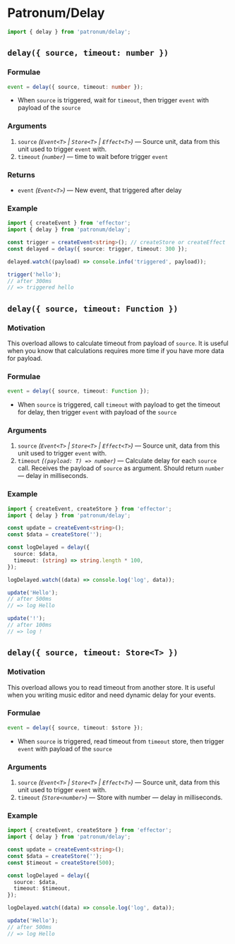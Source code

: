 # Patronum/Delay

```ts
import { delay } from 'patronum/delay';
```

## `delay({ source, timeout: number })`

### Formulae

```ts
event = delay({ source, timeout: number });
```

- When `source` is triggered, wait for `timeout`, then trigger `event` with payload of the `source`

### Arguments

1. `source` _(`Event<T>` | `Store<T>` | `Effect<T>`)_ — Source unit, data from this unit used to trigger `event` with.
1. `timeout` _(`number`)_ — time to wait before trigger `event`

### Returns

- `event` _(`Event<T>`)_ — New event, that triggered after delay

### Example

```ts
import { createEvent } from 'effector';
import { delay } from 'patronum/delay';

const trigger = createEvent<string>(); // createStore or createEffect
const delayed = delay({ source: trigger, timeout: 300 });

delayed.watch((payload) => console.info('triggered', payload));

trigger('hello');
// after 300ms
// => triggered hello
```

## `delay({ source, timeout: Function })`

### Motivation

This overload allows to calculate timeout from payload of `source`.
It is useful when you know that calculations requires more time if you have more data for payload.

### Formulae

```ts
event = delay({ source, timeout: Function });
```

- When `source` is triggered, call `timeout` with payload to get the timeout for delay, then trigger `event` with payload of the `source`

### Arguments

1. `source` _(`Event<T>` | `Store<T>` | `Effect<T>`)_ — Source unit, data from this unit used to trigger `event` with.
1. `timeout` _(`(payload: T) => number`)_ — Calculate delay for each `source` call. Receives the payload of `source` as argument. Should return `number` — delay in milliseconds.

### Example

```ts
import { createEvent, createStore } from 'effector';
import { delay } from 'patronum/delay';

const update = createEvent<string>();
const $data = createStore('');

const logDelayed = delay({
  source: $data,
  timeout: (string) => string.length * 100,
});

logDelayed.watch((data) => console.log('log', data));

update('Hello');
// after 500ms
// => log Hello

update('!');
// after 100ms
// => log !
```

## `delay({ source, timeout: Store<T> })`

### Motivation

This overload allows you to read timeout from another store.
It is useful when you writing music editor and need dynamic delay for your events.

### Formulae

```ts
event = delay({ source, timeout: $store });
```

- When `source` is triggered, read timeout from `timeout` store, then trigger `event` with payload of the `source`

### Arguments

1. `source` _(`Event<T>` | `Store<T>` | `Effect<T>`)_ — Source unit, data from this unit used to trigger `event` with.
1. `timeout` _(`Store<number>`)_ — Store with number — delay in milliseconds.

### Example

```ts
import { createEvent, createStore } from 'effector';
import { delay } from 'patronum/delay';

const update = createEvent<string>();
const $data = createStore('');
const $timeout = createStore(500);

const logDelayed = delay({
  source: $data,
  timeout: $timeout,
});

logDelayed.watch((data) => console.log('log', data));

update('Hello');
// after 500ms
// => log Hello
```
